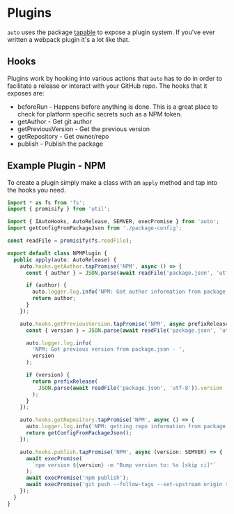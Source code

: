 # Plugins

`auto` uses the package [tapable](https://github.com/webpack/tapable) to expose a plugin system. If you've ever written a webpack plugin it's a lot like that.

## Hooks

Plugins work by hooking into various actions that `auto` has to do in order to facilitate a release or interact with your GitHub repo. The hooks that it exposes are:

- beforeRun - Happens before anything is done. This is a great place to check for platform specific secrets such as a NPM token.
- getAuthor - Get git author
- getPreviousVersion - Get the previous version
- getRepository - Get owner/repo
- publish - Publish the package

## Example Plugin - NPM

To create a plugin simply make a class with an `apply` method and tap into the hooks you need.

```ts
import * as fs from 'fs';
import { promisify } from 'util';

import { IAutoHooks, AutoRelease, SEMVER, execPromise } from 'auto';
import getConfigFromPackageJson from './package-config';

const readFile = promisify(fs.readFile);

export default class NPMPlugin {
  public apply(auto: AutoRelease) {
    auto.hooks.getAuthor.tapPromise('NPM', async () => {
      const { author } = JSON.parse(await readFile('package.json', 'utf-8'));

      if (author) {
        auto.logger.log.info('NPM: Got author information from package.json');
        return author;
      }
    });

    auto.hooks.getPreviousVersion.tapPromise('NPM', async prefixRelease => {
      const { version } = JSON.parse(await readFile('package.json', 'utf-8'));

      auto.logger.log.info(
        'NPM: Got previous version from package.json - ',
        version
      );

      if (version) {
        return prefixRelease(
          JSON.parse(await readFile('package.json', 'utf-8')).version
        );
      }
    });

    auto.hooks.getRepository.tapPromise('NPM', async () => {
      auto.logger.log.info('NPM: getting repo information from package.json');
      return getConfigFromPackageJson();
    });

    auto.hooks.publish.tapPromise('NPM', async (version: SEMVER) => {
      await execPromise(
        `npm version ${version} -m "Bump version to: %s [skip ci]"`
      );
      await execPromise('npm publish');
      await execPromise('git push --follow-tags --set-upstream origin $branch');
    });
  }
}
```
